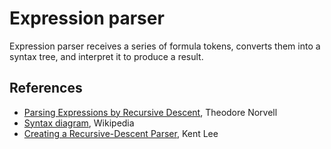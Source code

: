 # Expression parser
Expression parser receives a series of formula tokens, converts them into a syntax tree, and interpret it to produce a result.

## References
  * [Parsing Expressions by Recursive Descent](http://www.engr.mun.ca/~theo/Misc/exp_parsing.htm), Theodore Norvell
  * [Syntax diagram](http://en.wikipedia.org/wiki/Syntax_diagram), Wikipedia
  * [Creating a Recursive-Descent Parser](http://www.cs.luther.edu/~leekent/tutorials/ll1.html), Kent Lee